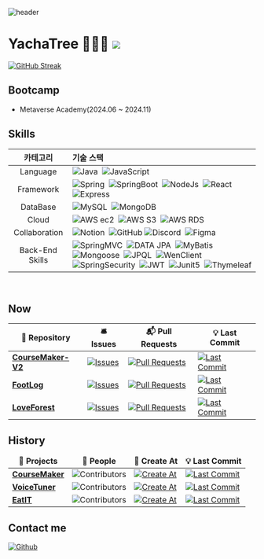 ![header](https://capsule-render.vercel.app/api?type=waving&height=250&color=gradient&text=YachaTree's%20github&section=header&textBg=false&fontSize=60&fontAlign=70&fontAlignY=31&animation=fadeIn)
# YachaTree 🧑🏻‍💻 ![](https://visitor-badge.laobi.icu/badge?page_id=YachaTree.readme)


  <a href="https://git.io/streak-stats">
    <img src="https://streak-stats.demolab.com?user=YachaTree&theme=vue&hide_border=true&border_radius=6.1&short_numbers=true" alt="GitHub Streak"/>
  </a>


## Bootcamp
- Metaverse Academy(2024.06 ~ 2024.11)


## Skills
<div align="center">
  
|카테고리|기술 스택|
|:---:|:---|
|Language|![Java](https://img.shields.io/badge/Java-007396?style=flat)&nbsp; ![JavaScript](https://img.shields.io/badge/JavaScript-F7DF1E?style=flat&logo=javascript&logoColor=white)|
|Framework|![Spring](https://img.shields.io/badge/Spring-6DB33F?style=flat&logo=spring&logoColor=white)&nbsp; ![SpringBoot](https://img.shields.io/badge/SpringBoot-6DB33F?style=flat&logo=springboot&logoColor=white)&nbsp; ![NodeJs](https://img.shields.io/badge/Node.js-339933?style=flat&logo=Node.js&logoColor=white)&nbsp; ![React](https://img.shields.io/badge/React.js-61DAFB?style=flat&logo=React&logoColor=black)&nbsp; ![Express](https://img.shields.io/badge/Express-000000?style=flat&logo=Express&logoColor=white)|
|DataBase|![MySQL](https://img.shields.io/badge/MySQL-4479A1?style=flat&logo=MySQL&logoColor=white)&nbsp; ![MongoDB](https://img.shields.io/badge/MongoDB-47A248?style=flat&logo=MongoDB&logoColor=white)|
|Cloud|![AWS ec2](https://img.shields.io/badge/EC2-FF9900?style=flat&logo=amazonec2&logoColor=white)&nbsp; ![AWS S3](https://img.shields.io/badge/S3-569A31?style=flat&logo=amazons3&logoColor=white)&nbsp; ![AWS RDS](https://img.shields.io/badge/RDS-527FFF?style=flat&logo=amazonrds&logoColor=white)|
|Collaboration|![Notion](https://img.shields.io/badge/notion-000000?style=flat&logo=Notion&logoColor=white)&nbsp; ![GitHub](https://img.shields.io/badge/Github-181717?style=flat&logo=github&logoColor=white) ![Discord](https://img.shields.io/badge/Discord-5865F2?style=flat&logo=discord&logoColor=white)&nbsp; ![Figma](https://img.shields.io/badge/Figma-F24E1E?style=flat&logo=figma&logoColor=white)|
|Back-End Skills|![SpringMVC](https://img.shields.io/badge/SpringMVC-6DB33F?style=flat)&nbsp; ![DATA JPA](https://img.shields.io/badge/DATA_JPA-AA344D?style=flat)&nbsp; ![MyBatis](https://img.shields.io/badge/MyBatis-000000?style=flat)&nbsp; ![Mongoose](https://img.shields.io/badge/Mongoose-880000?style=flat&logo=mongoose&logoColor=white)&nbsp; ![JPQL](https://img.shields.io/badge/JPQL-46C3D0?style=flat)&nbsp; ![WenClient](https://img.shields.io/badge/WebClient-FECC00?style=flat)&nbsp; ![SpringSecurity](https://img.shields.io/badge/SpringSecurity-6DB33F?style=flat&logo=springsecurity&logoColor=white)&nbsp; ![JWT](https://img.shields.io/badge/JWT-000000?style=flat&logo=jsonwebtokens&logoColor=white)&nbsp; ![Junit5](https://img.shields.io/badge/Junit5-25A162?style=flat&logo=junit5&logoColor=white)&nbsp; ![Thymeleaf](https://img.shields.io/badge/Thymeleaf-005F0F?style=flat&logo=thymeleaf&logoColor=white)|

</div>

<br />

## Now

<table>
  <thead align="center">
    <tr style="border: none;">
      <th>🎁 Repository</th>
      <th>🛎 Issues</th>
      <th>📬 Pull Requests</th>
      <th>💡 Last Commit</th>
    </tr>
  </thead>
  <tbody>
    <tr>
      <td><a href="https://github.com/course-maker/Course-Maker-BE-V2"><b>CourseMaker-V2</b></a></td>
      <td><a href="https://github.com/course-maker/Course-Maker-BE-V2/issues" target="_blank"><img alt="Issues" src="https://img.shields.io/github/issues/course-maker/Course-Maker-BE-V2?style=flat&labelColor=343b41"></a></td>
      <td><a href="https://github.com/course-maker/Course-Maker-BE-V2/pulls" target="_blank"><img alt="Pull Requests" src="https://img.shields.io/github/issues-pr/course-maker/Course-Maker-BE-V2?style=flat&labelColor=343b41"></a></td>
      <td><a href="https://github.com/course-maker/Course-Maker-BE-V2/commits" target="_blank"><img alt="Last Commit" src="https://img.shields.io/github/last-commit/course-maker/Course-Maker-BE-V2?style=flat&labelColor=343b41"></a></td>
    </tr>
    <tr>
      <td><a href="https://github.com/yourfootmyfoot/Footlog-BackEnd"><b>FootLog</b></a></td>
      <td><a href="https://github.com/yourfootmyfoot/Footlog-BackEnd/issues" target="_blank"><img alt="Issues" src="https://img.shields.io/github/issues/yourfootmyfoot/Footlog-BackEnd?style=flat&labelColor=343b41"></a></td>
      <td><a href="https://github.com/yourfootmyfoot/Footlog-BackEnd/pulls" target="_blank"><img alt="Pull Requests" src="https://img.shields.io/github/issues-pr/yourfootmyfoot/Footlog-BackEnd?style=flat&labelColor=343b41"></a></td>
      <td><a href="https://github.com/yourfootmyfoot/Footlog-BackEnd/commits" target="_blank"><img alt="Last Commit" src="https://img.shields.io/github/last-commit/yourfootmyfoot/Footlog-BackEnd?style=flat&labelColor=343b41"></a></td>
    </tr>
    <tr>
      <td><a href="https://github.com/MTVS-Last-Collaboration/Back-End"><b>LoveForest</b></a></td>
      <td><a href="https://github.com/MTVS-Last-Collaboration/Back-End/issues" target="_blank"><img alt="Issues" src="https://img.shields.io/github/issues/MTVS-Last-Collaboration/Back-End?style=flat&labelColor=343b41"></a></td>
      <td><a href="https://github.com/MTVS-Last-Collaboration/Back-End/pulls" target="_blank"><img alt="Pull Requests" src="https://img.shields.io/github/issues-pr/MTVS-Last-Collaboration/Back-End?style=flat&labelColor=343b41"></a></td>
      <td><a href="https://github.com/MTVS-Last-Collaboration/Back-End/commits" target="_blank"><img alt="Last Commit" src="https://img.shields.io/github/last-commit/MTVS-Last-Collaboration/Back-End?style=flat&labelColor=343b41"></a></td>
    </tr>
  </tbody>
</table>

## History

<table>
  <thead align=center>
    <tr border: none;>
      <td><b>🎁 Projects</b></td>
      <td><b>👥 People</b></td>
      <td><b>🚀 Create At</b></td>
      <td><b>💡 Last Commit</b></td>
    </tr>
  </thead>
  <tbody>
    <tr>
      <td><a href=https://github.com/course-maker/Course-Maker-BE target=_blank><b>CourseMaker</b></a></td>
      <td><img alt="Contributors" src="https://img.shields.io/github/contributors/course-maker/Course-Maker-BE?style=flat&labelColor=343b41"></td>
      <td><a href="https://github.com/course-maker/Course-Maker-BE" target="_blank"><img alt="Create At" src="https://img.shields.io/github/created-at/course-maker/Course-Maker-BE?style=flat&labelColor=343b41"></a></td>
      <td><a href="https://github.com/course-maker/Course-Maker-BE/commits" target="_blank"><img alt="Last Commit" src="https://img.shields.io/github/last-commit/course-maker/Course-Maker-BE?style=flat&labelColor=343b41"></a></td>
    </tr>
    <tr>
      <td><a href=https://github.com/MTVS-VoiceTuner/VoiceTuner-BackEnd-BE target=_blank><b>VoiceTuner</b></a></td>
      <td><img alt="Contributors" src="https://img.shields.io/github/contributors/MTVS-VoiceTuner/VoiceTuner-BackEnd-BE?style=flat&labelColor=343b41"></td>
      <td><a href="https://github.com/MTVS-VoiceTuner/VoiceTuner-BackEnd-BE" target="_blank"><img alt="Create At" src="https://img.shields.io/github/created-at/MTVS-VoiceTuner/VoiceTuner-BackEnd-BE?style=flat&labelColor=343b41"></a></td>
      <td><a href="https://github.com/MTVS-VoiceTuner/VoiceTuner-BackEnd-BE/commits" target="_blank"><img alt="Last Commit" src="https://img.shields.io/github/last-commit/MTVS-VoiceTuner/VoiceTuner-BackEnd-BE?style=flat&labelColor=343b41"></a></td>
    </tr>
    <tr>
      <td><a href=https://github.com/Practice-i5/EatIT target=_blank><b>EatIT</b></a> <a href=https://react-typewriter.vercel.app/ target=_blank></a></td>
      <td><img alt="Contributors" src="https://img.shields.io/github/contributors/Practice-i5/EatIT?style=flat&labelColor=343b41"></td>
      <td><a href="https://github.com/Practice-i5/EatIT" target="_blank"><img alt="Create At" src="https://img.shields.io/github/created-at/Practice-i5/EatIT?style=flat&labelColor=343b41"></a></td>
      <td><a href="https://github.com/Practice-i5/EatIT/commits" target="_blank"><img alt="Last Commit" src="https://img.shields.io/github/last-commit/Practice-i5/EatIT?style=flat&labelColor=343b41"></a></td>
    </tr>
  </tbody>
</table>

## Contact me

<p><a href="https://github.com/YachaTree" target="_blank"><img alt="Github" src="https://img.shields.io/badge/GitHub-%2312100E.svg?&style=for-the-badge&logo=Github&logoColor=white" /></a> <a href="https://www.linkedin.com/in/jae-hyup-kim-336b56324/?locale=ja_JP"><img alt="" src='https://img.shields.io/badge/LinkedIn-0A66C2.svg?&style=for-the-badge&logo=linkedin&logoColor=white' /></a>
